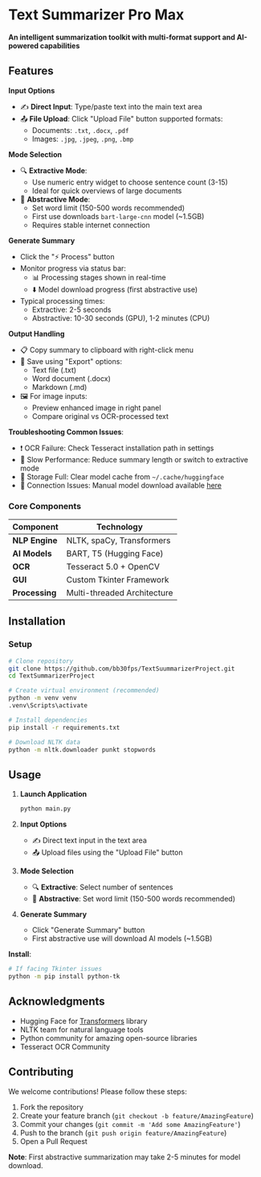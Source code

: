# Text Summarizer Pro Max

**An intelligent summarization toolkit with multi-format support and AI-powered capabilities**

## Features

**Input Options**
   - ✍️ **Direct Input**: Type/paste text into the main text area
   - 📤 **File Upload**: Click "Upload File" button supported formats:
     - Documents: `.txt`, `.docx`, `.pdf`
     - Images: `.jpg`, `.jpeg`, `.png`, `.bmp`

**Mode Selection**
   - 🔍 **Extractive Mode**:
     - Use numeric entry widget to choose sentence count (3-15)
     - Ideal for quick overviews of large documents
   - 🧪 **Abstractive Mode**:
     - Set word limit (150-500 words recommended)
     - First use downloads `bart-large-cnn` model (~1.5GB)
     - Requires stable internet connection

**Generate Summary**
   - Click the "⚡ Process" button
   - Monitor progress via status bar:
     - 📊 Processing stages shown in real-time
     - ⬇️ Model download progress (first abstractive use)
   - Typical processing times:
     - Extractive: 2-5 seconds
     - Abstractive: 10-30 seconds (GPU), 1-2 minutes (CPU)


**Output Handling**
   - 📋 Copy summary to clipboard with right-click menu
   - 💾 Save using "Export" options:
     - Text file (.txt)
     - Word document (.docx)
     - Markdown (.md)
   - 🖼️ For image inputs: 
     - Preview enhanced image in right panel
     - Compare original vs OCR-processed text


**Troubleshooting Common Issues**:
- ❗ OCR Failure: Check Tesseract installation path in settings
- 🐢 Slow Performance: Reduce summary length or switch to extractive mode
- 💾 Storage Full: Clear model cache from `~/.cache/huggingface`
- 🔗 Connection Issues: Manual model download available [here](https://huggingface.co/models)


### Core Components
| Component | Technology |
|-----------|------------|
| **NLP Engine** | NLTK, spaCy, Transformers |
| **AI Models** | BART, T5 (Hugging Face) |
| **OCR** | Tesseract 5.0 + OpenCV |
| **GUI** | Custom Tkinter Framework |
| **Processing** | Multi-threaded Architecture |


## Installation

### Setup
```bash
# Clone repository
git clone https://github.com/bb30fps/TextSuummarizerProject.git
cd TextSummarizerProject

# Create virtual environment (recommended)
python -m venv venv
.venv\Scripts\activate

# Install dependencies
pip install -r requirements.txt

# Download NLTK data
python -m nltk.downloader punkt stopwords
```

## Usage

1. **Launch Application**
   ```bash
   python main.py
   ```

2. **Input Options**
   - ✍️ Direct text input in the text area
   - 📤 Upload files using the "Upload File" button

3. **Mode Selection**
   - 🔍 **Extractive**: Select number of sentences
   - 🧪 **Abstractive**: Set word limit (150-500 words recommended)

4. **Generate Summary**
   - Click "Generate Summary" button
   - First abstractive use will download AI models (~1.5GB)
     

**Install**:
```bash
# If facing Tkinter issues
python -m pip install python-tk
```


## Acknowledgments

- Hugging Face for [Transformers](https://huggingface.co/) library
- NLTK team for natural language tools
- Python community for amazing open-source libraries
- Tesseract OCR Community

## Contributing

We welcome contributions! Please follow these steps:
1. Fork the repository
2. Create your feature branch (`git checkout -b feature/AmazingFeature`)
3. Commit your changes (`git commit -m 'Add some AmazingFeature'`)
4. Push to the branch (`git push origin feature/AmazingFeature`)
5. Open a Pull Request


**Note**: First abstractive summarization may take 2-5 minutes for model download.





